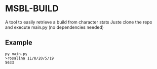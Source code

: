 # MSBL-BUILD

A tool to easily retrieve a build from character stats
Juste clone the repo and execute main.py (no dependencies needed)

## Example

```
py main.py
>rosalina 11/8/20/5/19
5633
```
